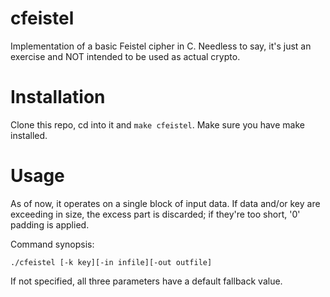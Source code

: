 # cfeistel
Implementation of a basic Feistel cipher in C. Needless to say, it's just an exercise and NOT intended to be used as actual crypto.

# Installation
Clone this repo, cd into it and `make cfeistel`. Make sure you have make installed.

# Usage
As of now, it operates on a single block of input data. If data and/or key are exceeding in size, the excess part is discarded; if they're too short, '0' padding is applied.

Command synopsis:

`./cfeistel [-k key][-in infile][-out outfile]`

If not specified, all three parameters have a default fallback value.
